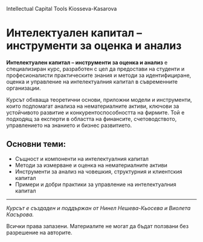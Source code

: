 Intellectual Capital Tools Kiosseva-Kasarova
# Интелектуален капитал – инструменти за оценка и анализ

**Интелектуален капитал – инструменти за оценка и анализ** е специализиран курс, разработен с цел да предостави на студенти и професионалисти практическите знания и методи за идентифициране, оценка и управление на интелектуалния капитал в съвременните организации.

Курсът обхваща теоретични основи, приложни модели и инструменти, които подпомагат анализа на нематериалните активи, ключови за устойчивото развитие и конкурентоспособността на фирмите. Той е подходящ за експерти в областта на финансите, счетоводството, управлението на знанието и бизнес развитието.

## Основни теми:
- Същност и компоненти на интелектуалния капитал  
- Методи за измерване и оценка на нематериалните активи  
- Инструменти за анализ на човешкия, структурния и клиентския капитал  
- Примери и добри практики за управление на интелектуалния капитал  

---

*Курсът е създаден и поддържан от Нинел Нешева-Кьосева и Виолета Касърова.*



Всички права запазени. 
Материалите не могат да бъдат ползвани без разрешение на авторите.
